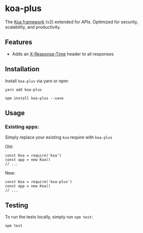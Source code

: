 # koa-plus

The [Koa framework](https://github.com/koajs/koa) (v2) extended for APIs. Optimized for security, scalability, and productivity.

## Features

* Adds an [X-Response-Time](lib/middleware/response-time.js) header to all responses

## Installation

Install `koa-plus` via yarn or npm:

```
yarn add koa-plus
```

```
npm install koa-plus --save
```

## Usage

### Existing apps:

Simply replace your existing `koa` require with `koa-plus`

Old:

```
const Koa = require('koa')
const app = new Koa()
// ...
```

New:

```
const Koa = require('koa-plus')
const app = new Koa()
// ...
```

## Testing

To run the tests locally, simply run `npm test`:

```
npm test
```
